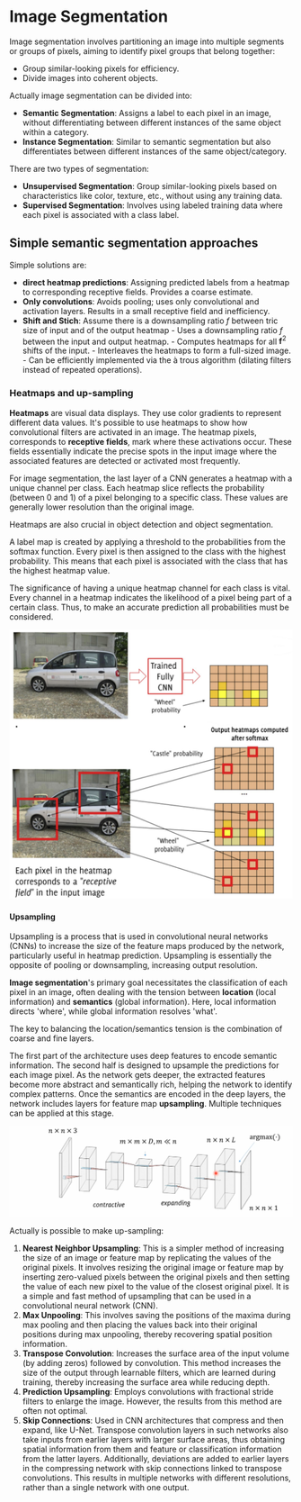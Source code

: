 # Image Segmentation

Image segmentation involves partitioning an image into multiple segments or groups of pixels, aiming to identify pixel groups that belong together:

- Group similar-looking pixels for efficiency.
- Divide images into coherent objects.

Actually image segmentation can be divided into: 

- **Semantic Segmentation**: Assigns a label to each pixel in an image, without differentiating between different instances of the same object within a category.
- **Instance Segmentation**: Similar to semantic segmentation but also differentiates between different instances of the same object/category.


There are two types of segmentation:

- **Unsupervised Segmentation**: Group similar-looking pixels based on characteristics like color, texture, etc., without using any training data.
- **Supervised Segmentation**: Involves using labeled training data where each pixel is associated with a class label.


## Simple semantic segmentation approaches 

Simple solutions are:

- **direct heatmap predictions**: Assigning predicted labels from a heatmap to corresponding receptive fields. Provides a coarse estimate.
- **Only convolutions**: Avoids pooling; uses only convolutional and activation layers. Results in a small receptive field and inefficiency.
- **Shift and Stich**: Assume there is a downsampling ratio $f$ between tric size of input and of the output heatmap
	   - Uses a downsampling ratio $f$ between the input and output heatmap.
	    - Computes heatmaps for all $\boldsymbol{f}^2$ shifts of the input.
	    - Interleaves the heatmaps to form a full-sized image.
	    - Can be efficiently implemented via the à trous algorithm (dilating filters instead of repeated operations).

### Heatmaps and up-sampling

**Heatmaps** are visual data displays. They use color gradients to represent different data values.
It's possible to use heatmaps to show how convolutional filters are activated in an image. The heatmap pixels, corresponds to **receptive fields**, mark where these activations occur. These fields essentially indicate the precise spots in the input image where the associated features are detected or activated most frequently.

For image segmentation, the last layer of a CNN generates a heatmap with a unique channel per class. Each heatmap slice reflects the probability (between 0 and 1) of a pixel belonging to a specific class. These values are generally lower resolution than the original image.

Heatmaps are also crucial in object detection and object segmentation.

A label map is created by applying a threshold to the probabilities from the softmax function. Every pixel is then assigned to the class with the highest probability. This means that each pixel is associated with the class that has the highest heatmap value.

The significance of having a unique heatmap channel for each class is vital. Every channel in a heatmap indicates the likelihood of a pixel being part of a certain class. Thus, to make an accurate prediction all probabilities must be considered.


![](images/9120259e52cda24a4b2cdc1f510dc2d3.png)
#### Upsampling 

Upsampling is a process that is used in convolutional neural networks (CNNs) to increase the size of the feature maps produced by the network, particularly useful in heatmap prediction. 
Upsampling is essentially the opposite of pooling or downsampling, increasing output resolution. 

**Image segmentation**'s primary goal necessitates the classification of each pixel in an image, often dealing with the tension between **location** (local information) and **semantics** (global information). Here, local information directs 'where', while global information resolves 'what'.

The key to balancing the location/semantics tension is the combination of coarse and fine layers. 

The first part of the architecture uses deep features to encode semantic information. The second half is designed to upsample the predictions for each image pixel. As the network gets deeper, the extracted features become more abstract and semantically rich, helping the network to identify complex patterns.
Once the semantics are encoded in the deep layers, the network includes layers for feature map **upsampling**. Multiple techniques can be applied at this stage.


![](images/f445cf23614f05113626a2e81c5cce5a.png)

Actually is possible to make up-sampling:

1. **Nearest Neighbor Upsampling**: This is a simpler method of increasing the size of an image or feature map by replicating the values of the original pixels. It involves resizing the original image or feature map by inserting zero-valued pixels between the original pixels and then setting the value of each new pixel to the value of the closest original pixel. It is a simple and fast method of upsampling that can be used in a convolutional neural network (CNN).
2. **Max Unpooling**: This involves saving the positions of the maxima during max pooling and then placing the values back into their original positions during max unpooling, thereby recovering spatial position information.
3. **Transpose Convolution**: Increases the surface area of the input volume (by adding zeros) followed by convolution. This method increases the size of the output through learnable filters, which are learned during training, thereby increasing the surface area while reducing depth.
4. **Prediction Upsampling**: Employs convolutions with fractional stride filters to enlarge the image. However, the results from this method are often not optimal.
5. **Skip Connections**: Used in CNN architectures that compress and then expand, like U-Net. Transpose convolution layers in such networks also take inputs from earlier layers with larger surface areas, thus obtaining spatial information from them and feature or classification information from the latter layers. Additionally, deviations are added to earlier layers in the compressing network with skip connections linked to transpose convolutions. This results in multiple networks with different resolutions, rather than a single network with one output.


